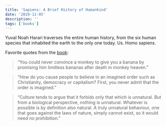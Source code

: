 ```yaml
---
title: 'Sapiens: A Brief History of Humankind'
date: '2019-11-05'
description: ''
tags: ['books']
---
```


Yuval Noah Harari traverses the entire human history, from the six human species that inhabited the earth to the only one today. Us. Homo sapiens.

Favorite quotes from the [book](https://amzn.eu/5R32Hnk):

> “You could never convince a monkey to give you a banana by promising him limitless bananas after death in monkey heaven.”

> “How do you cause people to believe in an imagined order such as Christianity, democracy or capitalism? First, you never admit that the order is imagined.”

> “Culture tends to argue that it forbids only that which is unnatural. But from a biological perspective, nothing is unnatural. Whatever is possible is by definition also natural. A truly unnatural behaviour, one that goes against the laws of nature, simply cannot exist, so it would need no prohibition.”
